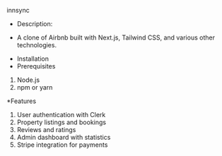 innsync

* Description:
- A clone of Airbnb built with Next.js, Tailwind CSS, and various other technologies.

* Installation
* Prerequisites
1. Node.js
2. npm or yarn

*Features
1. User authentication with Clerk
2. Property listings and bookings
3. Reviews and ratings
4. Admin dashboard with statistics
5. Stripe integration for payments
